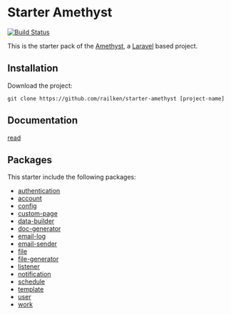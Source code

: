 # Starter Amethyst

[![Build Status](https://travis-ci.org/railken/starter-amethyst.svg?branch=master)](https://travis-ci.org/railken/starter-amethyst)

This is the starter pack of the [Amethyst](https://github.com/railken/amethyst), a [Laravel](https://github.com/laravel/laravel) based project.

## Installation

Download the project:

    git clone https://github.com/railken/starter-amethyst [project-name]

## Documentation
[read](docs/index.md)

## Packages
This starter include the following packages:
 - [authentication](https://github.com/railken/amethyst-authentication)
 - [account](https://github.com/railken/amethyst-account)
 - [config](https://github.com/railken/amethyst-config)
 - [custom-page](https://github.com/railken/amethyst-custom-page)
 - [data-builder](https://github.com/railken/amethyst-data-builder)
 - [doc-generator](https://github.com/railken/amethyst-doc-generator)
 - [email-log](https://github.com/railken/amethyst-email-log)
 - [email-sender](https://github.com/railken/amethyst-email-sender)
 - [file](https://github.com/railken/amethyst-file)
 - [file-generator](https://github.com/railken/amethyst-file-generator)
 - [listener](https://github.com/railken/amethyst-listener)
 - [notification](https://github.com/railken/amethyst-notification)
 - [schedule](https://github.com/railken/amethyst-schedule)
 - [template](https://github.com/railken/amethyst-template)
 - [user](https://github.com/railken/amethyst-user)
 - [work](https://github.com/railken/amethyst-work)